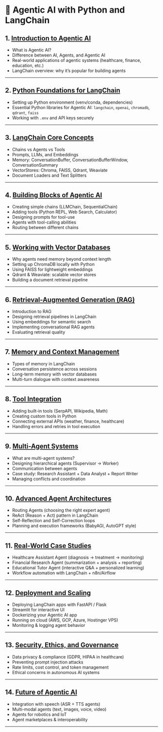 # 📘 **Agentic AI with Python and LangChain**

## 1. [Introduction to Agentic AI](#)

* What is Agentic AI?
* Difference between AI, Agents, and Agentic AI
* Real-world applications of agentic systems (healthcare, finance, education, etc.)
* LangChain overview: why it’s popular for building agents

---

## 2. [Python Foundations for LangChain](#)

* Setting up Python environment (venv/conda, dependencies)
* Essential Python libraries for Agentic AI: `langchain`, `openai`, `chromadb`, `qdrant`, `faiss`
* Working with `.env` and API keys securely

---

## 3. [LangChain Core Concepts](#)

* Chains vs Agents vs Tools
* Prompts, LLMs, and Embeddings
* Memory: ConversationBuffer, ConversationBufferWindow, ConversationSummary
* VectorStores: Chroma, FAISS, Qdrant, Weaviate
* Document Loaders and Text Splitters

---

## 4. [Building Blocks of Agentic AI](#)

* Creating simple chains (LLMChain, SequentialChain)
* Adding tools (Python REPL, Web Search, Calculator)
* Designing prompts for tool-use
* Agents with tool-calling abilities
* Routing between different chains

---

## 5. [Working with Vector Databases](#)

* Why agents need memory beyond context length
* Setting up ChromaDB locally with Python
* Using FAISS for lightweight embeddings
* Qdrant & Weaviate: scalable vector stores
* Building a document retrieval pipeline

---

## 6. [Retrieval-Augmented Generation (RAG)](#)

* Introduction to RAG
* Designing retrieval pipelines in LangChain
* Using embeddings for semantic search
* Implementing conversational RAG agents
* Evaluating retrieval quality

---

## 7. [Memory and Context Management](#)

* Types of memory in LangChain
* Conversation persistence across sessions
* Long-term memory with vector databases
* Multi-turn dialogue with context awareness

---

## 8. [Tool Integration](#)

* Adding built-in tools (SerpAPI, Wikipedia, Math)
* Creating custom tools in Python
* Connecting external APIs (weather, finance, healthcare)
* Handling errors and retries in tool execution

---

## 9. [Multi-Agent Systems](#)

* What are multi-agent systems?
* Designing hierarchical agents (Supervisor → Worker)
* Communication between agents
* Case study: Research Assistant + Data Analyst + Report Writer
* Managing conflicts and coordination

---

## 10. [Advanced Agent Architectures](#)

* Routing Agents (choosing the right expert agent)
* ReAct (Reason + Act) pattern in LangChain
* Self-Reflection and Self-Correction loops
* Planning and execution frameworks (BabyAGI, AutoGPT style)

---

## 11. [Real-World Case Studies](#)

* Healthcare Assistant Agent (diagnosis → treatment → monitoring)
* Financial Research Agent (summarization + analysis + reporting)
* Educational Tutor Agent (interactive Q\&A + personalized learning)
* Workflow automation with LangChain + n8n/Airflow

---

## 12. [Deployment and Scaling](#)

* Deploying LangChain apps with FastAPI / Flask
* Streamlit for interactive UI
* Dockerizing your Agentic AI app
* Running on cloud (AWS, GCP, Azure, Hostinger VPS)
* Monitoring & logging agent behavior

---

## 13. [Security, Ethics, and Governance](#)

* Data privacy & compliance (GDPR, HIPAA in healthcare)
* Preventing prompt injection attacks
* Rate limits, cost control, and token management
* Ethical concerns in autonomous AI systems

---

## 14. [Future of Agentic AI](#)

* Integration with speech (ASR + TTS agents)
* Multi-modal agents (text, images, voice, video)
* Agents for robotics and IoT
* Agent marketplaces & interoperability

---


